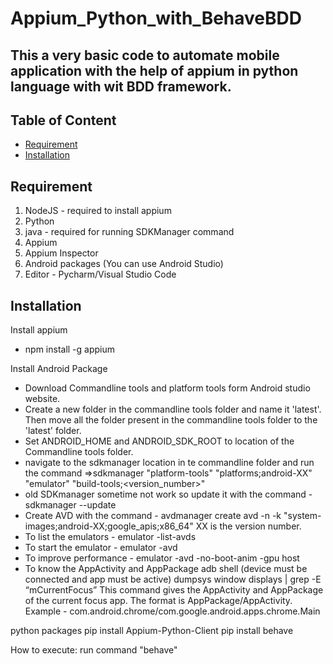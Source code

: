 # Appium_Python_with_BehaveBDD

## This a very basic code to automate mobile application with the help of appium in python language with wit BDD framework.

## Table of Content
- [Requirement](#requirement)
- [Installation](#installation)

## Requirement
1. NodeJS - required to install appium
2. Python
3. java - required for running SDKManager command
4. Appium
5. Appium Inspector
6. Android packages (You can use Android Studio)
7. Editor - Pycharm/Visual Studio Code

## Installation
Install appium 
- npm install -g appium  

Install Android Package  
- Download Commandline tools and platform tools form Android studio website.
- Create a new folder in the commandline tools folder and name it 'latest'. Then move all the folder present in the commandline tools folder to the 'latest' folder.
- Set ANDROID_HOME and ANDROID_SDK_ROOT to location of the Commandline tools folder.
- navigate to the sdkmanager location in te commandline folder and run the command =>sdkmanager "platform-tools" "platforms;android-XX" "emulator" "build-tools;<version_number>" 
- old SDKmanager sometime not work so update it with the command - sdkmanager --update
- Create AVD with the command - avdmanager create avd -n <avdname> -k "system-images;android-XX;google_apis;x86_64" XX is the version number.
- To list the emulators - emulator -list-avds
- To start the emulator - emulator -avd <avdname>
- To improve performance - emulator -avd <avdname> -no-boot-anim -gpu host
- To know the AppActivity and AppPackage
   adb shell (device must be connected and app must be active)
   dumpsys window displays | grep -E “mCurrentFocus”
  This command gives the AppActivity and AppPackage of the current focus app. The format is AppPackage/AppActivity.
  Example - com.android.chrome/com.google.android.apps.chrome.Main

python packages
pip install Appium-Python-Client
pip install behave
  
How to execute:
    run command "behave"